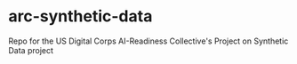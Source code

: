 # arc-synthetic-data
Repo for the US Digital Corps AI-Readiness Collective's Project on Synthetic Data project
